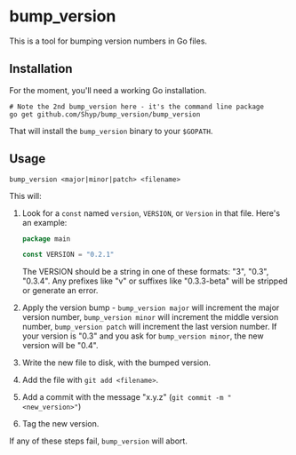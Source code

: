# bump_version

This is a tool for bumping version numbers in Go files.

## Installation

For the moment, you'll need a working Go installation.

```
# Note the 2nd bump_version here - it's the command line package
go get github.com/Shyp/bump_version/bump_version
```

That will install the `bump_version` binary to your `$GOPATH`.

## Usage

```
bump_version <major|minor|patch> <filename>
```

This will:

1. Look for a `const` named `version`, `VERSION`, or `Version` in that file.
   Here's an example:

    ```go
    package main

    const VERSION = "0.2.1"
    ```

    The VERSION should be a string in one of these formats: "3", "0.3",
    "0.3.4". Any prefixes like "v" or suffixes like "0.3.3-beta" will be
    stripped or generate an error.

2. Apply the version bump - `bump_version major` will increment the major
version number, `bump_version minor` will increment the middle version number,
`bump_version patch` will increment the last version number. If your version is
"0.3" and you ask for `bump_version minor`, the new version will be "0.4".

3. Write the new file to disk, with the bumped version.

4. Add the file with `git add <filename>`.

5. Add a commit with the message "x.y.z" (`git commit -m "<new_version>"`)

6. Tag the new version.

If any of these steps fail, `bump_version` will abort.

